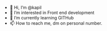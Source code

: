 - 👋 Hi, I’m @kapil
- 👀 I’m interested in Front end development
- 🌱 I’m currently learning GITHub 
- 📫 How to reach me, dm on personal number.
<!---
kapil97jain/kapil97jain is a ✨ special ✨ repository because its `README.md` (this file) appears on your GitHub profile.
You can click the Preview link to take a look at your changes.
--->
